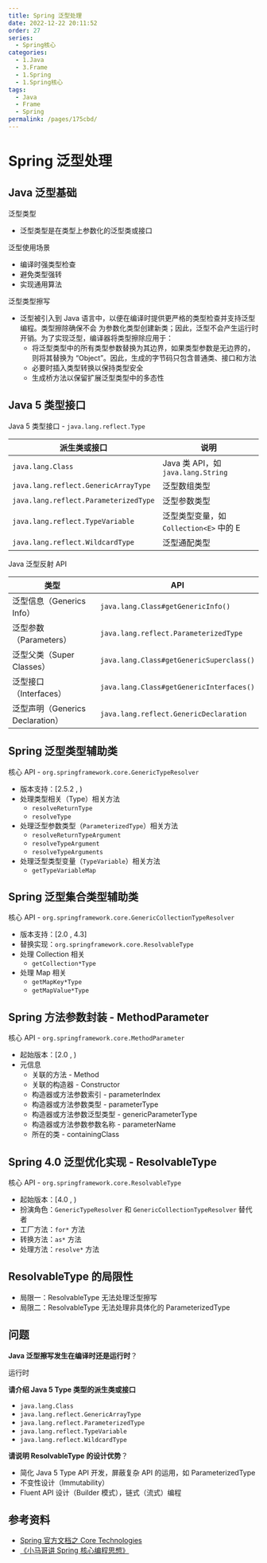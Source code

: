 ```yaml
---
title: Spring 泛型处理
date: 2022-12-22 20:11:52
order: 27
series:
  - Spring核心
categories:
  - 1.Java
  - 3.Frame
  - 1.Spring
  - 1.Spring核心
tags:
  - Java
  - Frame
  - Spring
permalink: /pages/175cbd/
---
```


# Spring 泛型处理

## Java 泛型基础

泛型类型

- 泛型类型是在类型上参数化的泛型类或接口

泛型使用场景

- 编译时强类型检查
- 避免类型强转
- 实现通用算法

泛型类型擦写

- 泛型被引入到 Java 语言中，以便在编译时提供更严格的类型检查并支持泛型编程。类型擦除确保不会
  为参数化类型创建新类；因此，泛型不会产生运行时开销。为了实现泛型，编译器将类型擦除应用于：
  - 将泛型类型中的所有类型参数替换为其边界，如果类型参数是无边界的，则将其替换为
    “Object”。因此，生成的字节码只包含普通类、接口和方法
  - 必要时插入类型转换以保持类型安全
  - 生成桥方法以保留扩展泛型类型中的多态性

## Java 5 类型接口

Java 5 类型接口 - `java.lang.reflect.Type`

| 派生类或接口                          | 说明                                    |
| ------------------------------------- | --------------------------------------- |
| `java.lang.Class`                     | Java 类 API，如 `java.lang.String`      |
| `java.lang.reflect.GenericArrayType`  | 泛型数组类型                            |
| `java.lang.reflect.ParameterizedType` | 泛型参数类型                            |
| `java.lang.reflect.TypeVariable`      | 泛型类型变量，如 `Collection<E>` 中的 E |
| `java.lang.reflect.WildcardType`      | 泛型通配类型                            |

Java 泛型反射 API

| 类型                             | API                                      |
| -------------------------------- | ---------------------------------------- |
| 泛型信息（Generics Info）        | `java.lang.Class#getGenericInfo()`       |
| 泛型参数（Parameters）           | `java.lang.reflect.ParameterizedType`    |
| 泛型父类（Super Classes）        | `java.lang.Class#getGenericSuperclass()` |
| 泛型接口（Interfaces）           | `java.lang.Class#getGenericInterfaces()` |
| 泛型声明（Generics Declaration） | `java.lang.reflect.GenericDeclaration`   |

## Spring 泛型类型辅助类

核心 API - `org.springframework.core.GenericTypeResolver`

- 版本支持：[2.5.2 , )
- 处理类型相关（Type）相关方法
  - `resolveReturnType`
  - `resolveType`
- 处理泛型参数类型（`ParameterizedType`）相关方法
  - `resolveReturnTypeArgument`
  - `resolveTypeArgument`
  - `resolveTypeArguments`
- 处理泛型类型变量（`TypeVariable`）相关方法
  - `getTypeVariableMap`

## Spring 泛型集合类型辅助类

核心 API - `org.springframework.core.GenericCollectionTypeResolver`

- 版本支持：[2.0 , 4.3]
- 替换实现：`org.springframework.core.ResolvableType`
- 处理 Collection 相关
  - `getCollection*Type`
- 处理 Map 相关
  - `getMapKey*Type`
  - `getMapValue*Type`

## Spring 方法参数封装 - MethodParameter

核心 API - `org.springframework.core.MethodParameter`

- 起始版本：[2.0 , )
- 元信息
  - 关联的方法 - Method
  - 关联的构造器 - Constructor
  - 构造器或方法参数索引 - parameterIndex
  - 构造器或方法参数类型 - parameterType
  - 构造器或方法参数泛型类型 - genericParameterType
  - 构造器或方法参数参数名称 - parameterName
  - 所在的类 - containingClass

## Spring 4.0 泛型优化实现 - ResolvableType

核心 API - `org.springframework.core.ResolvableType`

- 起始版本：[4.0 , )
- 扮演角色：`GenericTypeResolver` 和 `GenericCollectionTypeResolver` 替代者
- 工厂方法：`for*` 方法
- 转换方法：`as*` 方法
- 处理方法：`resolve*` 方法

## ResolvableType 的局限性

- 局限一：ResolvableType 无法处理泛型擦写
- 局限二：ResolvableType 无法处理非具体化的 ParameterizedType

## 问题

**Java 泛型擦写发生在编译时还是运行时**？

运行时

**请介绍 Java 5 Type 类型的派生类或接口**

- `java.lang.Class`
- `java.lang.reflect.GenericArrayType`
- `java.lang.reflect.ParameterizedType`
- `java.lang.reflect.TypeVariable`
- `java.lang.reflect.WildcardType`

**请说明 ResolvableType 的设计优势**？

- 简化 Java 5 Type API 开发，屏蔽复杂 API 的运用，如 ParameterizedType
- 不变性设计（Immutability）
- Fluent API 设计（Builder 模式），链式（流式）编程

## 参考资料

- [Spring 官方文档之 Core Technologies](https://docs.spring.io/spring-framework/docs/current/spring-framework-reference/core.html#beans)
- [《小马哥讲 Spring 核心编程思想》](https://time.geekbang.org/course/intro/265)